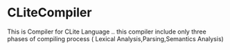 # CLiteCompiler
This is Compiler for CLite Language .. this compiler include only three phases of compiling process ( Lexical Analysis,Parsing,Semantics Analysis)
